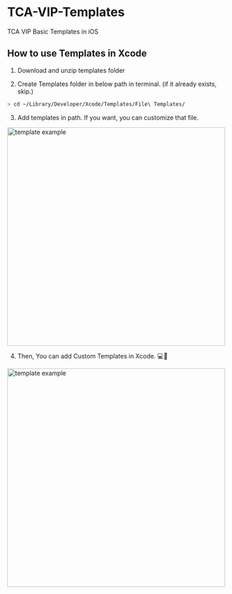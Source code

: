 # TCA-VIP-Templates
TCA VIP Basic Templates in iOS

## How to use Templates in Xcode
1. Download and unzip templates folder

2. Create Templates folder in below path in terminal. (if it already exists, skip.)
~~~bash
> cd ~/Library/Developer/Xcode/Templates/File\ Templates/
~~~

3. Add templates in path. If you want, you can customize that file.
<img width="500" alt="template example" src="https://github.com/applebuddy/TCA-VIP-Templates/assets/4410021/bec5c837-da4b-4b17-b4e5-088b7860ccef">

4. Then, You can add Custom Templates in Xcode. 💻🤗
<img width="500" alt="template example" src="https://github.com/applebuddy/TCA-VIP-Templates/assets/4410021/a30ab4b1-deb7-4391-979d-2f3f12c061c7">
